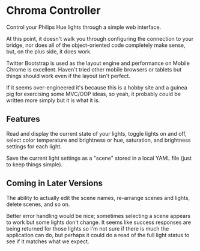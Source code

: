 # Chroma Controller

Control your Philips Hue lights through a simple web interface.

At this point, it doesn't walk you through configuring the connection to your 
bridge, nor does all of the object-oriented code completely make sense, but, 
on the plus side, it does work.

Twitter Bootstrap is used as the layout engine and performance on Mobile 
Chrome is excellent. Haven't tried other mobile browsers or tablets but things 
should work even if the layout isn't perfect.

If it seems over-engineered it's because this is a hobby site and a guinea pig 
for exercising some MVC/OOP ideas, so yeah, it probably could be written more 
simply but it is what it is.

## Features

Read and display the current state of your lights, toggle lights on and off, 
select color temperature and brightness or hue, saturation, and brightness 
settings for each light.

Save the current light settings as a "scene" stored in a local YAML file (just 
to keep things simple).

## Coming in Later Versions

The ability to actually edit the scene names, re-arrange scenes and lights, 
delete scenes, and so on.

Better error handling would be nice; sometimes selecting a scene appears to 
work but some lights don't change. It seems like success responses are being 
returned for those lights so I'm not sure if there is much the application can 
do, but perhaps it could do a read of the full light status to see if it 
matches what we expect.

